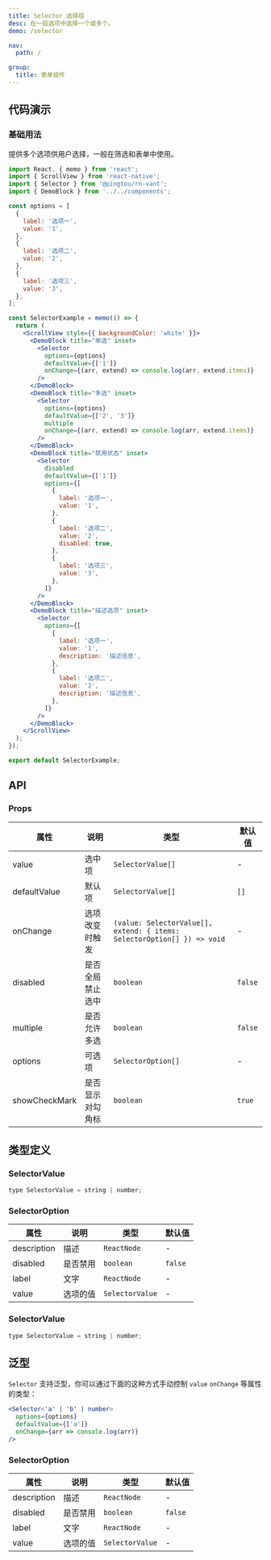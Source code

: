 ```yaml
---
title: Selector 选择组
desc: 在一组选项中选择一个或多个。
demo: /selector

nav:
  path: /

group:
  title: 表单组件
---
```


## 代码演示

### 基础用法

提供多个选项供用户选择，一般在筛选和表单中使用。

```jsx
import React, { memo } from 'react';
import { ScrollView } from 'react-native';
import { Selector } from '@pingtou/rn-vant';
import { DemoBlock } from '../../components';

const options = [
  {
    label: '选项一',
    value: '1',
  },
  {
    label: '选项二',
    value: '2',
  },
  {
    label: '选项三',
    value: '3',
  },
];

const SelectorExample = memo(() => {
  return (
    <ScrollView style={{ backgroundColor: 'white' }}>
      <DemoBlock title="单选" inset>
        <Selector
          options={options}
          defaultValue={['1']}
          onChange={(arr, extend) => console.log(arr, extend.items)}
        />
      </DemoBlock>
      <DemoBlock title="多选" inset>
        <Selector
          options={options}
          defaultValue={['2', '3']}
          multiple
          onChange={(arr, extend) => console.log(arr, extend.items)}
        />
      </DemoBlock>
      <DemoBlock title="禁用状态" inset>
        <Selector
          disabled
          defaultValue={['1']}
          options={[
            {
              label: '选项一',
              value: '1',
            },
            {
              label: '选项二',
              value: '2',
              disabled: true,
            },
            {
              label: '选项三',
              value: '3',
            },
          ]}
        />
      </DemoBlock>
      <DemoBlock title="描述选项" inset>
        <Selector
          options={[
            {
              label: '选项一',
              value: '1',
              description: '描述信息',
            },
            {
              label: '选项二',
              value: '2',
              description: '描述信息',
            },
          ]}
        />
      </DemoBlock>
    </ScrollView>
  );
});

export default SelectorExample;
```

## API

### Props

| 属性          | 说明             | 类型                                                                    | 默认值  |
| ------------- | ---------------- | ----------------------------------------------------------------------- | ------- |
| value         | 选中项           | `SelectorValue[]`                                                       | -       |
| defaultValue  | 默认项           | `SelectorValue[]`                                                       | `[]`    |
| onChange      | 选项改变时触发   | `(value: SelectorValue[], extend: { items: SelectorOption[] }) => void` | -       |
| disabled      | 是否全局禁止选中 | `boolean`                                                               | `false` |
| multiple      | 是否允许多选     | `boolean`                                                               | `false` |
| options       | 可选项           | `SelectorOption[]`                                                      | -       |
| showCheckMark | 是否显示对勾角标 | `boolean`                                                               | `true`  |

## 类型定义

### SelectorValue

```jsx
type SelectorValue = string | number;
```

### SelectorOption

| 属性        | 说明     | 类型            | 默认值  |
| ----------- | -------- | --------------- | ------- |
| description | 描述     | `ReactNode`     | -       |
| disabled    | 是否禁用 | `boolean`       | `false` |
| label       | 文字     | `ReactNode`     | -       |
| value       | 选项的值 | `SelectorValue` | -       |

### SelectorValue

```jsx
type SelectorValue = string | number;
```

## 泛型

`Selector` 支持泛型，你可以通过下面的这种方式手动控制 `value` `onChange` 等属性的类型：

```jsx
<Selector<'a' | 'b' | number>
  options={options}
  defaultValue={['a']}
  onChange={arr => console.log(arr)}
/>
```

### SelectorOption

| 属性        | 说明     | 类型            | 默认值  |
| ----------- | -------- | --------------- | ------- |
| description | 描述     | `ReactNode`     | -       |
| disabled    | 是否禁用 | `boolean`       | `false` |
| label       | 文字     | `ReactNode`     | -       |
| value       | 选项的值 | `SelectorValue` | -       |
